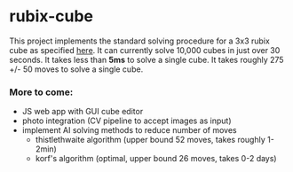 # rubix-cube

This project implements the standard solving procedure for a 3x3 rubix cube as specified [here](https://www.rubiks.com/media/guides/RBL_solve_guide_CUBE_US_5.375x8.375in_AW_27Feb2020_VISUAL.pdf).
It can currently solve 10,000 cubes in just over 30 seconds. It takes less than **5ms** to solve a single cube. It takes roughly 275 +/- 50 moves  to solve a single cube.

### More to come:
- JS web app with GUI cube editor
- photo integration (CV pipeline to accept images as input)
- implement AI solving methods to reduce number of moves 
  - thistlethwaite algorithm (upper bound 52  moves, takes roughly 1-2min)
  - korf's algorithm (optimal, upper bound 26 moves, takes 0-2 days)
